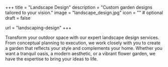 +++
title = "Landscape Design"
description = "Custom garden designs tailored to your vision."
image = "landscape_design.jpg"
icon = "" # optional
draft = false

url = "landscaping-design"
+++

Transform your outdoor space with our expert landscape design services. From conceptual planning to execution, we work closely with you to create a garden that reflects your style and complements your home. Whether you want a tranquil oasis, a modern aesthetic, or a vibrant flower garden, we have the expertise to bring your ideas to life.
